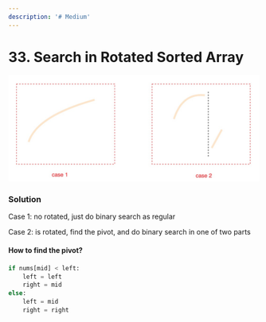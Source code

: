 ```yaml
---
description: '# Medium'
---
```


# 33. Search in Rotated Sorted Array

![](../.gitbook/assets/1589074766777.jpg)

### Solution

Case 1: no rotated, just do binary search as regular

Case 2: is rotated, find the pivot, and do binary search in one of two parts

#### How to find the pivot? 

```python
if nums[mid] < left:
    left = left
    right = mid
else:
    left = mid
    right = right
```

#### 

